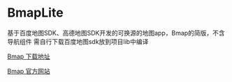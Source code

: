 # BmapLite

基于百度地图SDK、高德地图SDK开发的可换源的地图app，Bmap的简版，不含导航组件
需自行下载百度地图sdk放到项目lib中编译

[Bmap 下载地址](http://www.coolapk.com/apk/me.gfuil.bmap)

[Bmap 官方网站](http://www.bmap.top/)

